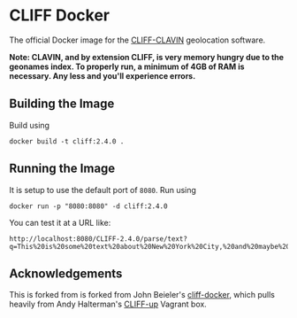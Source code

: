 CLIFF Docker
============

The official Docker image for the [CLIFF-CLAVIN](http://cliff.mediameter.org/) geolocation software. 

**Note: CLAVIN, and by extension CLIFF, is very memory hungry due to the geonames index. To properly 
run, a minimum of 4GB of RAM is necessary. Any less and you'll experience errors.**

Building the Image
------------------

Build using

```
docker build -t cliff:2.4.0 .
```

Running the Image
-----------------

It is setup to use the default port of `8080`. Run using

```
docker run -p "8080:8080" -d cliff:2.4.0
```

You can test it at a URL like:

```
http://localhost:8080/CLIFF-2.4.0/parse/text?q=This%20is%20some%20text%20about%20New%20York%20City,%20and%20maybe%20about%20Accra%20as%20well,%20and%20maybe%20Boston%20as%20well.
```

Acknowledgements
-----------------

This is forked from is forked from John Beieler's [cliff-docker](https://github.com/havlicek/cliff-docker),
which pulls heavily from Andy Halterman's [CLIFF-up](https://github.com/ahalterman/CLIFF-up) Vagrant box.
